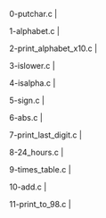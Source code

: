 0-putchar.c |

1-alphabet.c |

2-print_alphabet_x10.c |

3-islower.c |

4-isalpha.c |

5-sign.c |

6-abs.c |

7-print_last_digit.c |

8-24_hours.c |

9-times_table.c |

10-add.c |

11-print_to_98.c |
